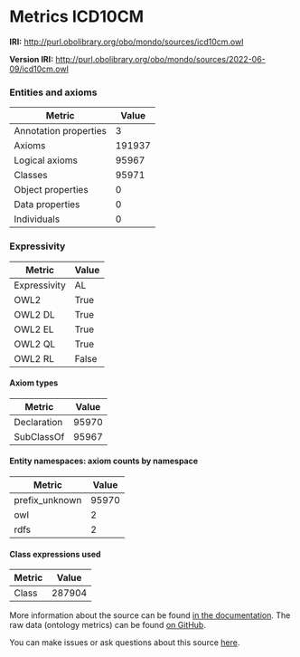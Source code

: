 # Metrics ICD10CM

**IRI:** http://purl.obolibrary.org/obo/mondo/sources/icd10cm.owl

**Version IRI:** http://purl.obolibrary.org/obo/mondo/sources/2022-06-09/icd10cm.owl

### Entities and axioms

| Metric | Value |
| ------ | ----- |
| Annotation properties | 3 |
| Axioms | 191937 |
| Logical axioms | 95967 |
| Classes | 95971 |
| Object properties | 0 |
| Data properties | 0 |
| Individuals | 0 |


### Expressivity

| Metric | Value |
| ------ | ----- |
| Expressivity | AL |
| OWL2 | True |
| OWL2 DL | True |
| OWL2 EL | True |
| OWL2 QL | True |
| OWL2 RL | False |

#### Axiom types

| Metric | Value |
| ------ | ----- |
| Declaration | 95970 |
| SubClassOf | 95967 |


#### Entity namespaces: axiom counts by namespace

| Metric | Value |
| ------ | ----- |
| prefix_unknown | 95970 |
| owl | 2 |
| rdfs | 2 |


#### Class expressions used

| Metric | Value |
| ------ | ----- |
| Class | 287904 |


More information about the source can be found [in the documentation](../sources.md). The raw data (ontology metrics) can be found [on GitHub](https://github.com/monarch-initiative/mondo-ingest/tree/main/src/ontology/metadata).

You can make issues or ask questions about this source [here](https://github.com/monarch-initiative/mondo-ingest/issues).

